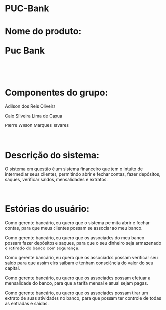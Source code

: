 # PUC-Bank

<p><h1>Nome do produto:</h></p>
<p>Puc Bank</p>
<br>
<p><h1>Componentes do grupo:</h1></p>
<p>Adilson dos Reis Oliveira</p>
<p>Caio Silveira Lima de Capua</p>
<p>Pierre Wilson Marques Tavares</p>
<br>
<p><h1>Descrição do sistema:</h1></p>
<p>O sistema em questão é um sistema financeiro que tem o intuito de intermediar seus clientes, permitindo abrir e fechar contas, fazer depósitos, saques, verificar saldos, mensalidades e extratos.</p>
<br>
<p><h1>Estórias do usuário:</h1></p>
<p>Como gerente bancário, eu quero que o sistema permita abrir e fechar contas, para que meus clientes possam se associar ao meu banco.</p>
<p>Como gerente bancário, eu quero que os associados do meu banco possam fazer depósitos e saques, para que o seu dinheiro seja armazenado e retirado do banco com segurança.</p>
<p>Como gerente bancário, eu quero que os associados possam verificar seu saldo para que assim eles saibam e tenham consciência do valor do seu capital.</p>
<p>Como gerente bancário, eu quero que os associados possam efetuar a mensalidade do banco, para que a tarifa mensal e anual sejam pagas.</p>
<p>Como gerente bancário, eu quero que os associados possam tirar um extrato de suas atividades no banco, para que possam ter controle de todas as entradas e saídas.</p>